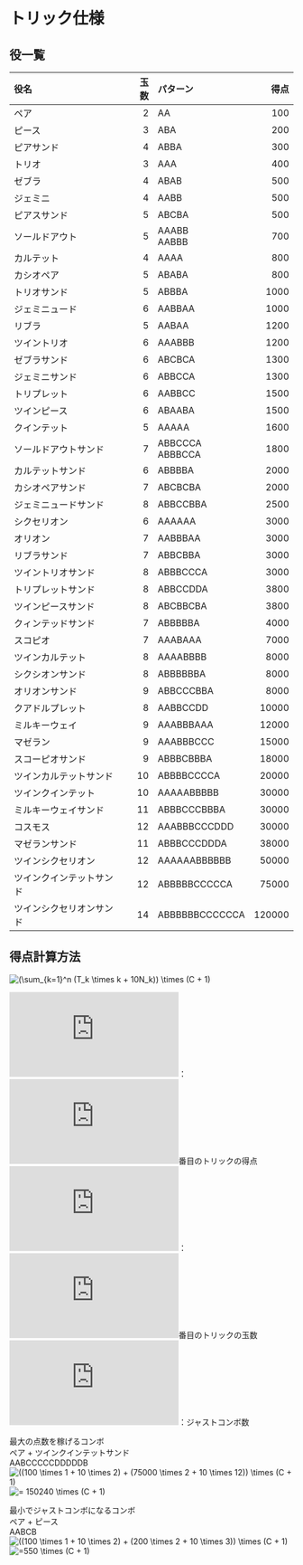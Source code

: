 # トリック仕様

## 役一覧

|役名|玉数|パターン|得点|
|:--|--:|:--|--:|
|ペア|2|AA|100|
|ピース|3|ABA|200|
|ピアサンド|4|ABBA|300|
|トリオ|3|AAA|400|
|ゼブラ|4|ABAB|500|
|ジェミニ|4|AABB|500|
|ピアスサ​​ンド|5|ABCBA|500|
|ソールドアウト|5|AAABB<br>AABBB|700|
|カルテット|4|AAAA|800|
|カシオペア|5|ABABA|800|
|トリオサンド|5|ABBBA|1000|
|ジェミニュード|6|AABBAA|1000|
|リブラ|5|AABAA|1200|
|ツイントリオ|6|AAABBB|1200|
|ゼブラサンド|6|ABCBCA|1300|
|ジェミニサンド|6|ABBCCA|1300|
|トリプレット|6|AABBCC|1500|
|ツインピース|6|ABAABA|1500|
|クインテット|5|AAAAA|1600|
|ソールドアウトサンド|7|ABBCCCA<br>ABBBCCA|1800|
|カルテットサンド|6|ABBBBA|2000|
|カシオペアサンド|7|ABCBCBA|2000|
|ジェミニュードサンド|8|ABBCCBBA|2500|
|シクセリオン|6|AAAAAA|3000|
|オリオン|7|AABBBAA|3000|
|リブラサンド|7|ABBCBBA|3000|
|ツイントリオサンド|8|ABBBCCCA|3000|
|トリプレットサンド|8|ABBCCDDA|3800|
|ツインピースサンド|8|ABCBBCBA|3800|
|クィンテッドサンド|7|ABBBBBA|4000|
|スコピオ|7|AAABAAA|7000|
|ツインカルテット|8|AAAABBBB|8000|
|シクシオンサンド|8|ABBBBBBA|8000|
|オリオンサンド|9|ABBCCCBBA|8000|
|クアドルプレット|8|AABBCCDD|10000|
|ミルキーウェイ|9|AAABBBAAA|12000|
|マゼラン|9|AAABBBCCC|15000|
|スコーピオサンド|9|ABBBCBBBA|18000|
|ツインカルテットサンド|10|ABBBBCCCCA|20000|
|ツインクインテット|10|AAAAABBBBB|30000|
|ミルキーウェイサンド|11|ABBBCCCBBBA|30000|
|コスモス|12|AAABBBCCCDDD|30000|
|マゼランサンド|11|ABBBCCCDDDA|38000|
|ツインシクセリオン|12|AAAAAABBBBBB|50000|
|ツインクインテットサンド|12|ABBBBBCCCCCA|75000|
|ツインシクセリオンサンド|14|ABBBBBBCCCCCCA|120000|

## 得点計算方法

![(\sum_{k=1}^n (T_k \times k + 10N_k)) \times (C + 1)](https://latex.codecogs.com/gif.latex?(\sum_{k=1}^n&space;(T_k&space;\times&space;k&space;&plus;&space;10N_k))&space;\times&space;(C&space;&plus;&space;1))

![T_k](https://latex.codecogs.com/gif.latex?T_k)：![k](https://latex.codecogs.com/gif.latex?k)番目のトリックの得点  
![N_k](https://latex.codecogs.com/gif.latex?N_k)：![k](https://latex.codecogs.com/gif.latex?k)番目のトリックの玉数  
![k](https://latex.codecogs.com/gif.latex?C)：ジャストコンボ数  

最大の点数を稼げるコンボ  
ペア + ツインクインテットサンド  
AABCCCCCDDDDDB  
![((100 \times 1 + 10 \times 2) + (75000 \times 2 + 10 \times 12)) \times (C + 1)](https://latex.codecogs.com/gif.latex?((100&space;\times&space;1&space;&plus;&space;10&space;\times&space;2)&space;&plus;&space;(75000&space;\times&space;2&space;&plus;&space;10&space;\times&space;12))&space;\times&space;(C&space;&plus;&space;1))  
![= 150240 \times (C + 1)](https://latex.codecogs.com/gif.latex?=&space;150240&space;\times&space;(C&space;&plus;&space;1))

最小でジャストコンボになるコンボ  
ペア + ピース  
AABCB  
![((100 \times 1 + 10 \times 2) + (200 \times 2 + 10 \times 3)) \times (C + 1)](https://latex.codecogs.com/gif.latex?((100&space;\times&space;1&space;&plus;&space;10&space;\times&space;2)&space;&plus;&space;(200&space;\times&space;2&space;&plus;&space;10&space;\times&space;3))&space;\times&space;(C&space;&plus;&space;1))  
![=550 \times (C + 1)](https://latex.codecogs.com/gif.latex?=550&space;\times&space;(C&space;&plus;&space;1))
